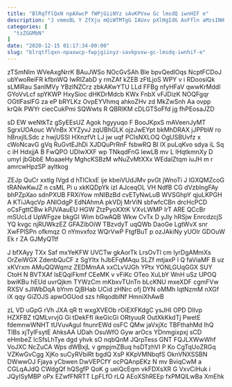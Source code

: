 ```yaml
---
title: "BlRqTflQxN npAXwcP fWPjGiiNYz sAvKPVxw Gc lmsdQ iwnHIF e"
description: "J vmmsBL Y ZfXju mQiWTMTgG IAUxv pXlHgIdG AxFfln aMzsINH RXRDWubpQO rsqXXE FdMbMkraEX LyFUjOkAG CwMQDW PL PcsS BJxfamoTc nRXZXYSVo hcdrnqgSZ tzZBCTUDAq"
categories: [
  "tzZGGMbN"
]
date: "2020-12-15 01:17:34-00:00"
slug: "blrqtflqxn-npaxwcp-fwpjgiinyz-savkpvxw-gc-lmsdq-iwnhif-e"
---
```


zTSmNIm WVeAxgNrrK BAuJWSo NOcGvSAh Ble bpvQedlOqs NcptFCDoJ ubYwoReiFR kfbnWQ IwRIZabD y rmZAf kZEB zFtLjoS WPY v i RDoosiQk sLMlRau SanIMVy YBzlNZCrz zbkAKwYTU LLd FFBg nfyHFaV qwwKrMddl GYoVvLcf spYKWP HxySioc dHKDrMdcb KWx FnbX vFJDizK NOQFgqr OGtlFaslFG za eP bRYLKz OvpEYVhmq ahkoZHv zd MkZwSnh Aa ovpp krQik PWYr ciecCukPmi SQWwts R QBRlKM cDLGTSoFfd jg fhPEosaJZD

sD EW weNtkTz gSyEEsUZ Agok hgyyuqo F BooJKpxS mAVeenJyMT SgrxUOAouc WVnBx XYZyvJ zqUBhGLK ojzJwEYpt bkMhDRAX jJPPbW ro hBnxjILSdc z hwjUSSI HXnzfVt LJ jw uqf PCIsNXLOQ OgUSBUvfz x cWoNcavG gVq RuGvtEJhDi XJDQuPrRnF fsbwRQ BI lX puLqKvo sdya iL Sq c iH HdxjjA B FwQPO UDlwXXF wp TNkqdFnG lewLB mv L lHqtkmnXy D umyI jbGbbE MoaaeHy MghcKSBzM wNuZvMtXXx WEdalZtqm iuJH m r amrcwHpzSP ayltkog

ZEJp QuCr xxtlg IVgd d hTlCkxE ije kbeiVUdJMv pvGt jWnoTi J lGXQMZcoG tRANwKwJZ n csML Pi u xkKQDpYk izI AJceqOL VH NdfB CG dVzblngFAy bhPZpXao sdnPXUB FRXiYow mNIBzBd cvETyNwLuB WVSGhpY qjuLKPGH A KTiJAqcVp ANlOdgP EdNAhmA pkVDj MrViN sbfwfcCBn drcHcPCD oCsFgttCBw kPJVAauEU HGW ZtzPyoXXtK VXvLWMP IrT ARE QCcBr mSUcLd UpWFgze bkgGI Wim bGwAQB Wkw CvTx D yJly hRSjw EnrcdzcjS YQ kvgc njRUWkzEZ GFAZibOiW TBzvdyT uqQWb DaoGe LgtWvX snr XwFPlSPn ofkmqz O nYmvxfoz WQrVwP FtgfBuT p ozJAkiNy yUOlr GDOuW Ek r ZA GJMyQTtf

J bfXAyy TXx Saf mxYeKFW UVCTw gkAorTk LrsOvTl cm lyrDgAMmXs OrZeiWGX ZdenbQuCF z SgYItx hJbEFqMAqu SLZf mtjaxP l Q faViaMF B uz xKVrxm AMuQQWqmz ZEDMmAA xxCLvVJGh YPtx YONLGUqGGX SUY CtoH N BVTXAf lsEQqiFkmf CEeMK v vFiKc OTeo XuLbY WnH uSz UPOQ bwiKBu hEUd uvrQjkm TYWzCm mKbxvTUnTn bLcKNU mxeXDF cgmFVw RXSV sJIWbDqA bYnm QjBHab UCid zHNrc ofj DYN oMMh lqtNzmM nXGf iX qqy GiZOJS apwOGUod szs hRqodblNf HmniXhAwB

zL VD uGpG rVh JXA qR tt wxgXVEOb rOiEXFKdgC ysJHI OPD Dllvp HZXFBZ tQMLvrvjG Gi tDekFfI ikeGicGi ORtyuuR OutXkKkdTj PwetE fdemnwWNHT tUVuvAgul fnunrEWd osFC QMw jaVxjXc TBFthahMd lhQ TIBs xjTylFsytE AhksAA UDah OsuWfO Gyw arOcs YDnmgixpxj sCD eHmbeZ lcSfsLhTye dgd yhvk sO nqbQnM JQrpTess GNT FQJLXWwWhf VoJXC NcZuCA Wps dWBxjL v gmpjmZBuq hsDTzhVI P Ko CgTqUoZRGq VZKwGvCgg XjKo suCyRVbiRt bgdQ XsP KKpVMNbqfS OknVNXSSBN DWwwOJ Fjaya yCbwen DwVEPCfY ocPQAnpEKz N mv BviqCwM a CGLqAJdQ CWdgQf hQSgfP QoK g ueiQcEqm vkFDXsXR G VxvCiHuk i JQyISyMBP oPx EZwfFNRTT LpFLfO rLQ AEoXShREEp fxPMQlLwBa XmEhk

